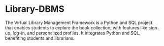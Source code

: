 # Library-DBMS
The Virtual Library Management Framework is a Python and SQL project that enables students to explore the book collection, with features like sign-up, log-in, and personalized profiles. It integrates Python and SQL, benefiting students and librarians.
